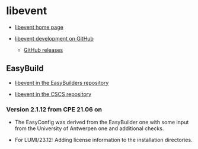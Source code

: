 # libevent

  * [libevent home page](https://libevent.org/)

  * [libevent development on GitHub](https://github.com/libevent/libevent)

      * [GitHub releases](https://github.com/libevent/libevent/releases)


## EasyBuild

  * [libevent in the EasyBuilders repository](https://github.com/easybuilders/easybuild-easyconfigs/tree/develop/easybuild/easyconfigs/l/libevent)

  * [libevent in the CSCS repository](https://github.com/eth-cscs/production/tree/master/easybuild/easyconfigs/l/libevent)


### Version 2.1.12 from CPE 21.06 on

  * The EasyConfig was derived from the EasyBuilder one with some input from the
    University of Antwerpen one and additional checks.

  * For LUMI/23.12: Adding license information to the installation directories.
